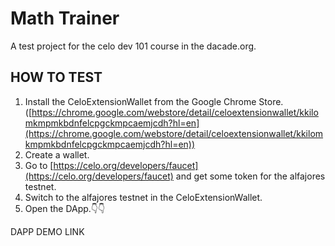 # Math Trainer

A test project for the celo dev 101 course in the dacade.org.

## HOW TO TEST

1. Install the CeloExtensionWallet from the Google Chrome Store.([https://chrome.google.com/webstore/detail/celoextensionwallet/kkilomkmpmkbdnfelcpgckmpcaemjcdh?hl=en](https://chrome.google.com/webstore/detail/celoextensionwallet/kkilomkmpmkbdnfelcpgckmpcaemjcdh?hl=en))
2. Create a wallet.
3. Go to [https://celo.org/developers/faucet](https://celo.org/developers/faucet) and get some token for the alfajores testnet.
4. Switch to the alfajores testnet in the CeloExtensionWallet.
5. Open the DApp.👇👇

DAPP DEMO LINK

